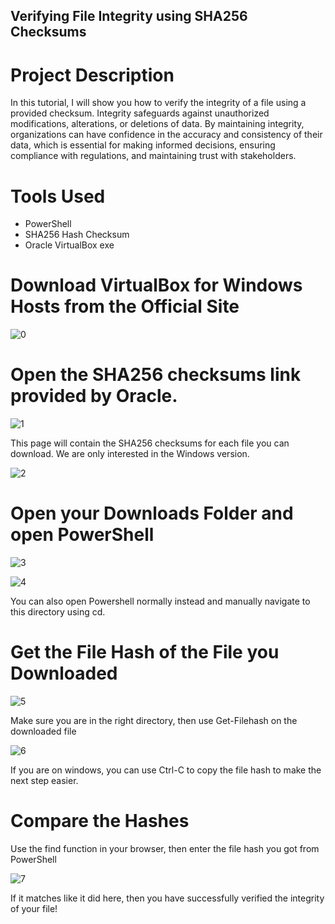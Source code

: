 <h2>Verifying File Integrity using SHA256 Checksums</h2>
<h1>Project Description</h1>
In this tutorial, I will show you how to verify the integrity of a file using a provided checksum. Integrity safeguards against unauthorized modifications, alterations, or deletions of data. By maintaining integrity, organizations can have confidence in the accuracy and consistency of their data, which is essential for making informed decisions, ensuring compliance with regulations, and maintaining trust with stakeholders.

<h1>Tools Used</h1>

- PowerShell
- SHA256 Hash Checksum
- Oracle VirtualBox exe

<h1>Download VirtualBox for Windows Hosts from the Official Site</h1>

![0](https://github.com/nicknava1/Hash-Integrity/blob/main/Hash%20Checksum/0.png)

<h1>Open the SHA256 checksums link provided by Oracle.</h1>

![1](https://github.com/nicknava1/Hash-Integrity/blob/main/Hash%20Checksum/1.png)

<p>This page will contain the SHA256 checksums for each file you can download. We are only interested in the Windows version.</p>

![2](https://github.com/nicknava1/Hash-Integrity/blob/main/Hash%20Checksum/2.png)

<h1>Open your Downloads Folder and open PowerShell</h1>

![3](https://github.com/nicknava1/Hash-Integrity/blob/main/Hash%20Checksum/3.png)

![4](https://github.com/nicknava1/Hash-Integrity/blob/main/Hash%20Checksum/4.png)

<p>You can also open Powershell normally instead and manually navigate to this directory using cd.</p>

<h1>Get the File Hash of the File you Downloaded</h1>

![5](https://github.com/nicknava1/Hash-Integrity/blob/main/Hash%20Checksum/5.png)

<p>Make sure you are in the right directory, then use Get-Filehash on the downloaded file</p>

![6](https://github.com/nicknava1/Hash-Integrity/blob/main/Hash%20Checksum/6.png)

<p>If you are on windows, you can use Ctrl-C to copy the file hash to make the next step easier.</p>

<h1>Compare the Hashes</h1>

<p>Use the find function in your browser, then enter the file hash you got from PowerShell</p>

![7](https://github.com/nicknava1/Hash-Integrity/blob/main/Hash%20Checksum/7.png)

<p>If it matches like it did here, then you have successfully verified the integrity of your file!</p>

